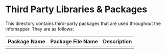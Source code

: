 # Third Party Libraries & Packages

This directory contains third-party packages that are used throughout the
infomapper. They are as follows:

| **Package Name** | **Package File Name** | **Description** |
| ---------------- | --------------------- | --------------- |
|  |  |  |
